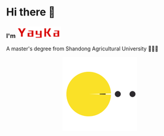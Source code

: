 # Hi there 👋

### I'm <img src="https://raw.githubusercontent.com/yaoyukang/myGithub/main/yayka.png?sanitize=true" height="30"> 
A master's degree from Shandong Agricultural University 👨🏻‍💻 
<div align="center">
	<img src="https://raw.githubusercontent.com/yaoyukang/myGithub/main/pacman.svg?sanitize=true" width="200" height="200">
</div>
